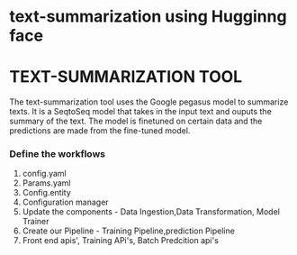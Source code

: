# text-summarization using Hugginng face

# TEXT-SUMMARIZATION TOOL

The text-summarization tool uses the Google pegasus model to summarize texts. It is a SeqtoSeq model that takes in the input text and ouputs the summary of the text.
The model is finetuned on certain data and the predictions are made from the fine-tuned model. 






### Define the workflows

1. config.yaml
2. Params.yaml
3. Config.entity
4. Configuration manager
5. Update the components - Data Ingestion,Data Transformation, Model Trainer
6. Create our Pipeline - Training Pipeline,prediction Pipeline
7. Front end apis', Training APi's, Batch Predcition api's



